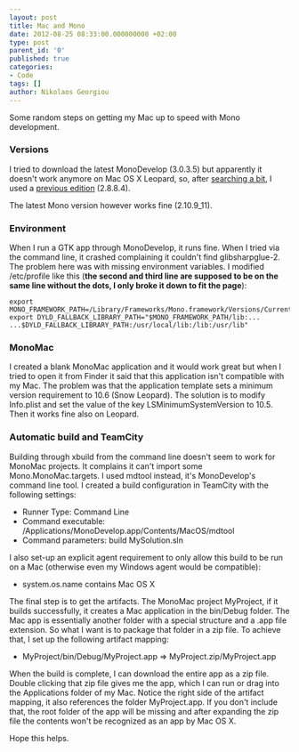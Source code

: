 ```yaml
---
layout: post
title: Mac and Mono
date: 2012-08-25 08:33:00.000000000 +02:00
type: post
parent_id: '0'
published: true
categories:
- Code
tags: []
author: Nikolaos Georgiou
---
```


Some random steps on getting my Mac up to speed with Mono development.
<h3>Versions</h3>

I tried to download the latest MonoDevelop (3.0.3.5) but apparently it doesn't work anymore on Mac OS X Leopard, so, after <a href="http://stackoverflow.com/questions/10590268/how-to-download-older-version-of-monodevelop">searching a bit</a>, I used a <a href="http://download.xamarin.com/monodevelop/Mac/MonoDevelop-2.8.8.4.dmg">previous edition</a> (2.8.8.4).

The latest Mono version however works fine (2.10.9_11).
<h3>Environment</h3>

When I run a GTK app through MonoDevelop, it runs fine. When I tried via the command line, it crashed complaining it couldn't find glibsharpglue-2. The problem here was with missing environment variables. I modified /etc/profile like this (<strong>the second and third line are supposed to be on the same line without the dots, I only broke it down to fit the page</strong>):

```
export MONO_FRAMEWORK_PATH=/Library/Frameworks/Mono.framework/Versions/Current
export DYLD_FALLBACK_LIBRARY_PATH="$MONO_FRAMEWORK_PATH/lib:...
...$DYLD_FALLBACK_LIBRARY_PATH:/usr/local/lib:/lib:/usr/lib"
```

<h3>MonoMac</h3>

I created a blank MonoMac application and it would work great but when I tried to open it from Finder it said that this application isn't compatible with my Mac. The problem was that the application template sets a minimum version requirement to 10.6 (Snow Leopard). The solution is to modify Info.plist and set the value of the key LSMinimumSystemVersion to 10.5. Then it works fine also on Leopard.
<h3>Automatic build and TeamCity</h3>

Building through xbuild from the command line doesn't seem to work for MonoMac projects. It complains it can't import some Mono.MonoMac.targets. I used mdtool instead, it's MonoDevelop's command line tool. I created a build configuration in TeamCity with the following settings:
<ul>
<li>Runner Type: Command Line</li>
<li>Command executable: /Applications/MonoDevelop.app/Contents/MacOS/mdtool</li>
<li>Command parameters: build MySolution.sln</li>
</ul>

I also set-up an explicit agent requirement to only allow this build to be run on a Mac (otherwise even my Windows agent would be compatible):
<ul>
<li>system.os.name contains Mac OS X</li>
</ul>

The final step is to get the artifacts. The MonoMac project MyProject, if it builds successfully, it creates a Mac application in the bin/Debug folder. The Mac app is essentially another folder with a special structure and a .app file extension. So what I want is to package that folder in a zip file. To achieve that, I set up the following artifact mapping:
<ul>
<li>MyProject/bin/Debug/MyProject.app => MyProject.zip/MyProject.app</li>
</ul>

When the build is complete, I can download the entire app as a zip file. Double clicking that zip file gives me the app, which I can run or drag into the Applications folder of my Mac. Notice the right side of the artifact mapping, it also references the folder MyProject.app. If you don't include that, the root folder of the app will be missing and after expanding the zip file the contents won't be recognized as an app by Mac OS X.

Hope this helps.
